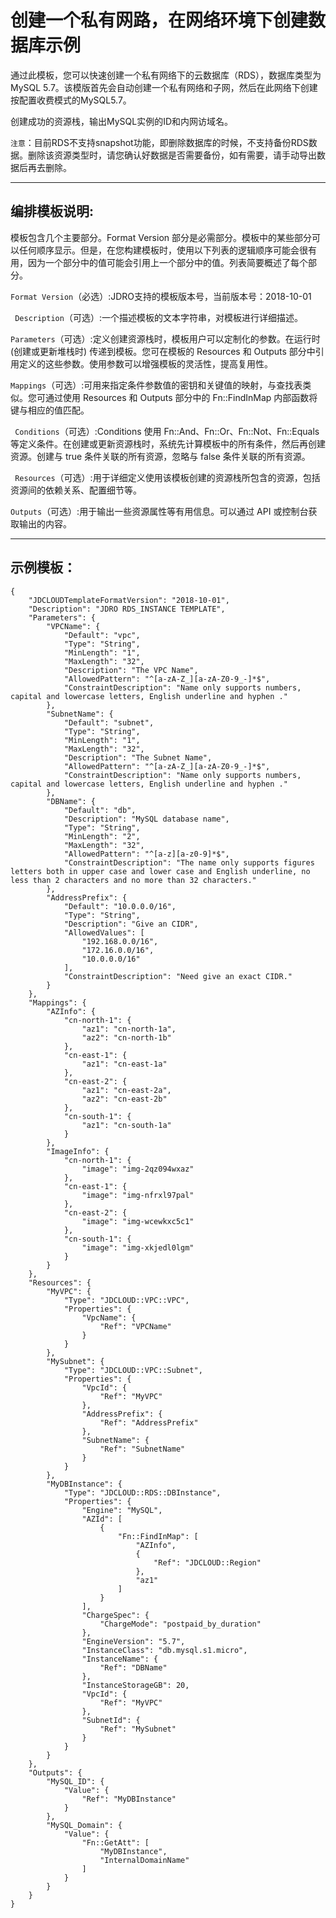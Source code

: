 # 创建一个私有网路，在网络环境下创建数据库示例

通过此模板，您可以快速创建一个私有网络下的云数据库（RDS），数据库类型为MySQL 5.7。该模版首先会自动创建一个私有网络和子网，然后在此网络下创建按配置收费模式的MySQL5.7。

创建成功的资源栈，输出MySQL实例的ID和内网访域名。

`注意`：目前RDS不支持snapshot功能，即删除数据库的时候，不支持备份RDS数据。删除该资源类型时，请您确认好数据是否需要备份，如有需要，请手动导出数据后再去删除。

----------
## 编排模板说明:

模板包含几个主要部分。Format Version 部分是必需部分。模板中的某些部分可以任何顺序显示。但是，在您构建模板时，使用以下列表的逻辑顺序可能会很有用，因为一个部分中的值可能会引用上一个部分中的值。列表简要概述了每个部分。

`Format Version`（必选）:JDRO支持的模板版本号，当前版本号：2018-10-01 

` Description`（可选）:一个描述模板的文本字符串，对模板进行详细描述。 

`Parameters`（可选）:定义创建资源栈时，模板用户可以定制化的参数。在运行时 (创建或更新堆栈时) 传递到模板。您可在模板的 Resources 和 Outputs 部分中引用定义的这些参数。使用参数可以增强模板的灵活性，提高复用性。 

`Mappings`（可选）:可用来指定条件参数值的密钥和关键值的映射，与查找表类似。您可通过使用 Resources 和 Outputs 部分中的 Fn::FindInMap 内部函数将键与相应的值匹配。 

` Conditions`（可选）:Conditions 使用 Fn::And、Fn::Or、Fn::Not、Fn::Equals 等定义条件。在创建或更新资源栈时，系统先计算模板中的所有条件，然后再创建资源。创建与 true 条件关联的所有资源，忽略与 false 条件关联的所有资源。 

` Resources`（可选）:用于详细定义使用该模板创建的资源栈所包含的资源，包括资源间的依赖关系、配置细节等。 

`Outputs`（可选）:用于输出一些资源属性等有用信息。可以通过 API 或控制台获取输出的内容。 


-----------
## 示例模板：
```  
{
    "JDCLOUDTemplateFormatVersion": "2018-10-01",
    "Description": "JDRO RDS_INSTANCE TEMPLATE",
    "Parameters": {
        "VPCName": {
            "Default": "vpc",
            "Type": "String",
            "MinLength": "1",
            "MaxLength": "32",
            "Description": "The VPC Name",
            "AllowedPattern": "^[a-zA-Z_][a-zA-Z0-9_-]*$",
            "ConstraintDescription": "Name only supports numbers, capital and lowercase letters, English underline and hyphen ."
        },
        "SubnetName": {
            "Default": "subnet",
            "Type": "String",
            "MinLength": "1",
            "MaxLength": "32",
            "Description": "The Subnet Name",
            "AllowedPattern": "^[a-zA-Z_][a-zA-Z0-9_-]*$",
            "ConstraintDescription": "Name only supports numbers, capital and lowercase letters, English underline and hyphen ."
        },
        "DBName": {
            "Default": "db",
            "Description": "MySQL database name",
            "Type": "String",
            "MinLength": "2",
            "MaxLength": "32",
            "AllowedPattern": "^[a-z][a-z0-9]*$",
            "ConstraintDescription": "The name only supports figures letters both in upper case and lower case and English underline, no less than 2 characters and no more than 32 characters."
        },
        "AddressPrefix": {
            "Default": "10.0.0.0/16",
            "Type": "String",
            "Description": "Give an CIDR",
            "AllowedValues": [
                "192.168.0.0/16",
                "172.16.0.0/16",
                "10.0.0.0/16"
            ],
            "ConstraintDescription": "Need give an exact CIDR."
        }
    },
    "Mappings": {
        "AZInfo": {
            "cn-north-1": {
                "az1": "cn-north-1a",
                "az2": "cn-north-1b"
            },
            "cn-east-1": {
                "az1": "cn-east-1a"
            },
            "cn-east-2": {
                "az1": "cn-east-2a",
                "az2": "cn-east-2b"
            },
            "cn-south-1": {
                "az1": "cn-south-1a"
            }
        },
        "ImageInfo": {
            "cn-north-1": {
                "image": "img-2qz094wxaz"
            },
            "cn-east-1": {
                "image": "img-nfrxl97pal"
            },
            "cn-east-2": {
                "image": "img-wcewkxc5c1"
            },
            "cn-south-1": {
                "image": "img-xkjedl0lgm"
            }
        }
    },
    "Resources": {
        "MyVPC": {
            "Type": "JDCLOUD::VPC::VPC",
            "Properties": {
                "VpcName": {
                    "Ref": "VPCName"
                }
            }
        },
        "MySubnet": {
            "Type": "JDCLOUD::VPC::Subnet",
            "Properties": {
                "VpcId": {
                    "Ref": "MyVPC"
                },
                "AddressPrefix": {
                    "Ref": "AddressPrefix"
                },
                "SubnetName": {
                    "Ref": "SubnetName"
                }
            }
        },
        "MyDBInstance": {
            "Type": "JDCLOUD::RDS::DBInstance",
            "Properties": {
                "Engine": "MySQL",
                "AZId": [
                    {
                        "Fn::FindInMap": [
                            "AZInfo",
                            {
                                "Ref": "JDCLOUD::Region"
                            },
                            "az1"
                        ]
                    }
                ],
                "ChargeSpec": {
                    "ChargeMode": "postpaid_by_duration"
                },
                "EngineVersion": "5.7",
                "InstanceClass": "db.mysql.s1.micro",
                "InstanceName": {
                    "Ref": "DBName"
                },
                "InstanceStorageGB": 20,
                "VpcId": {
                    "Ref": "MyVPC"
                },
                "SubnetId": {
                    "Ref": "MySubnet"
                }
            }
        }
    },
    "Outputs": {
        "MySQL_ID": {
            "Value": {
                "Ref": "MyDBInstance"
            }
        },
        "MySQL_Domain": {
            "Value": {
                "Fn::GetAtt": [
                    "MyDBInstance",
                    "InternalDomainName"
                ]
            }
        }
    }
}
```
